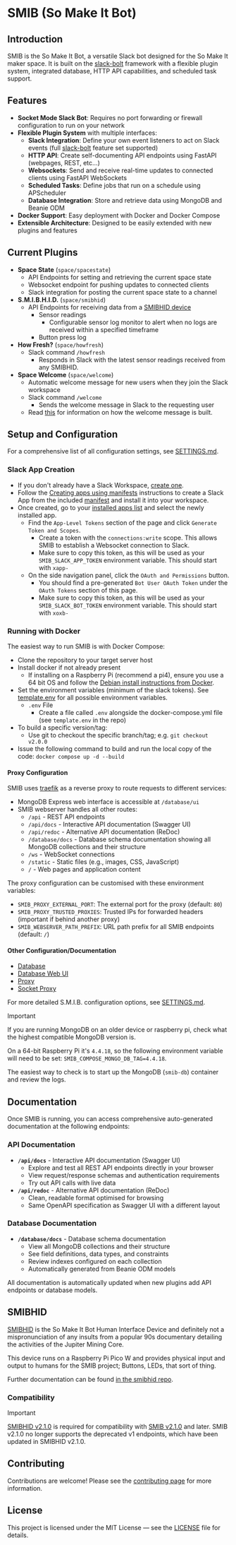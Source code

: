 # SMIB (So Make It Bot)

## Introduction
SMIB is the So Make It Bot, a versatile Slack bot designed for the So Make It maker space. It is built on the [slack-bolt](https://github.com/slackapi/bolt-python) framework with a flexible plugin system, integrated database, HTTP API capabilities, and scheduled task support.

## Features
- **Socket Mode Slack Bot**: Requires no port forwarding or firewall configuration to run on your network
- **Flexible Plugin System** with multiple interfaces:
  - **Slack Integration**: Define your own event listeners to act on Slack events (full [slack-bolt](https://github.com/slackapi/bolt-python) feature set supported)
  - **HTTP API**: Create self-documenting API endpoints using FastAPI (webpages, REST, etc...)
  - **Websockets**: Send and receive real-time updates to connected clients using FastAPI WebSockets
  - **Scheduled Tasks**: Define jobs that run on a schedule using APScheduler
  - **Database Integration**: Store and retrieve data using MongoDB and Beanie ODM
- **Docker Support**: Easy deployment with Docker and Docker Compose
- **Extensible Architecture**: Designed to be easily extended with new plugins and features

## Current Plugins
- **Space State** (`space/spacestate`)
  - API Endpoints for setting and retrieving the current space state
  - Websocket endpoint for pushing updates to connected clients
  - Slack integration for posting the current space state to a channel
- **S.M.I.B.H.I.D.** (`space/smibhid`)
  - API Endpoints for receiving data from a [SMIBHID device](https://github.com/somakeit/smibhid)
    - Sensor readings
      - Configurable sensor log monitor to alert when no logs are received within a specified timeframe
    - Button press log
- **How Fresh?** (`space/howfresh`)
  - Slack command `/howfresh`
    - Responds in Slack with the latest sensor readings received from any SMIBHID.
- **Space Welcome** (`space/welcome`)
  - Automatic welcome message for new users when they join the Slack workspace
  - Slack command `/welcome`
    - Sends the welcome message in Slack to the requesting user
  - Read [this](src/plugins/space/welcome/README.md) for information on how the welcome message is built.

## Setup and Configuration

For a comprehensive list of all configuration settings, see [SETTINGS.md](SETTINGS.md).

### Slack App Creation
- If you don't already have a Slack Workspace, [create one](https://slack.com/get-started?entry_point=help_center#/createnew).
- Follow the [Creating apps using manifests](https://api.slack.com/reference/manifests#creating_apps) instructions to create a Slack App from the included [manifest](slack-manifest.yaml) and install it into your workspace.
- Once created, go to your [installed apps list](https://api.slack.com/apps) and select the newly installed app.
  - Find the `App-Level Tokens` section of the page and click `Generate Token and Scopes`.
    - Create a token with the `connections:write` scope. This allows SMIB to establish a Websocket connection to Slack.
    - Make sure to copy this token, as this will be used as your `SMIB_SLACK_APP_TOKEN` environment variable. This should start with `xapp-`
  - On the side navigation panel, click the `OAuth and Permissions` button.
    - You should find a pre-generated `Bot User OAuth Token` under the `OAuth Tokens` section of this page.
    - Make sure to copy this token, as this will be used as your `SMIB_SLACK_BOT_TOKEN` environment variable. This should start with `xoxb-`

### Running with Docker
The easiest way to run SMIB is with Docker Compose:

- Clone the repository to your target server host
- Install docker if not already present
  - If installing on a Raspberry Pi (recommend a pi4), ensure you use a 64 bit OS and follow the [Debian install instructions from Docker](https://docs.docker.com/engine/install/debian/).
- Set the environment variables (minimum of the slack tokens). See [template.env](template.env) for all possible environment variables.
  - `.env` File
    - Create a file called `.env` alongside the docker-compose.yml file (see `template.env` in the repo)
- To build a specific version/tag:
  - Use git to checkout the specific branch/tag; e.g. `git checkout v2.0.0`
- Issue the following command to build and run the local copy of the code: `docker compose up -d --build`

#### Proxy Configuration
SMIB uses [traefik](https://github.com/traefik/traefik) as a reverse proxy to route requests to different services:
- MongoDB Express web interface is accessible at `/database/ui`
- SMIB webserver handles all other routes:
    - `/api` - REST API endpoints
    - `/api/docs` - Interactive API documentation (Swagger UI)
    - `/api/redoc` - Alternative API documentation (ReDoc)
    - `/database/docs` - Database schema documentation showing all MongoDB collections and their structure
    - `/ws` - WebSocket connections
    - `/static` - Static files (e.g., images, CSS, JavaScript)
    - `/` - Web pages and application content

The proxy configuration can be customised with these environment variables:
- `SMIB_PROXY_EXTERNAL_PORT`: The external port for the proxy (default: `80`)
- `SMIB_PROXY_TRUSTED_PROXIES`: Trusted IPs for forwarded headers (important if behind another proxy)
- `SMIB_WEBSERVER_PATH_PREFIX`: URL path prefix for all SMIB endpoints (default: `/`)

#### Other Configuration/Documentation
- [Database](https://hub.docker.com/_/mongo)
- [Database Web UI](https://github.com/mongo-express/mongo-express)
- [Proxy](https://doc.traefik.io/traefik/)
- [Socket Proxy](https://github.com/Tecnativa/docker-socket-proxy)

For more detailed S.M.I.B. configuration options, see [SETTINGS.md](SETTINGS.md).

> [!IMPORTANT]
> If you are running MongoDB on an older device or raspberry pi, check what the highest compatible MongoDB version is.
> 
> On a 64-bit Raspberry Pi it's `4.4.18`, so the following environment variable will need to be set: `SMIB_COMPOSE_MONGO_DB_TAG=4.4.18`.
> 
> The easiest way to check is to start up the MongoDB (`smib-db`) container and review the logs.

## Documentation

Once SMIB is running, you can access comprehensive auto-generated documentation at the following endpoints:

### API Documentation
- **`/api/docs`** - Interactive API documentation (Swagger UI)
    - Explore and test all REST API endpoints directly in your browser
    - View request/response schemas and authentication requirements
    - Try out API calls with live data
- **`/api/redoc`** - Alternative API documentation (ReDoc)
    - Clean, readable format optimised for browsing
    - Same OpenAPI specification as Swagger UI with a different layout

### Database Documentation
- **`/database/docs`** - Database schema documentation
    - View all MongoDB collections and their structure
    - See field definitions, data types, and constraints
    - Review indexes configured on each collection
    - Automatically generated from Beanie ODM models

All documentation is automatically updated when new plugins add API endpoints or database models.


## SMIBHID
[SMIBHID](https://github.com/somakeit/smibhid/) is the So Make It Bot Human Interface Device and definitely not a mispronunciation of any insults from a popular 90s documentary detailing the activities of the Jupiter Mining Core.

This device runs on a Raspberry Pi Pico W and provides physical input and output to humans for the SMIB project; Buttons, LEDs, that sort of thing.

Further documentation can be found [in the smibhid repo](https://github.com/somakeit/smibhid/).
### Compatibility
> [!IMPORTANT]
> [SMIBHID v2.1.0](https://github.com/somakeit/smibhid/releases/tag/v2.1.0) is required for compatibility with [SMIB v2.1.0](https://github.com/somakeit/smib/releases/tag/v2.1.0) and later. SMIB v2.1.0 no longer supports the deprecated v1 endpoints, which have been updated in SMIBHID v2.1.0.

## Contributing
Contributions are welcome! Please see the [contributing page](https://github.com/somakeit/smib/contribute) for more information.

## License
This project is licensed under the MIT License — see the [LICENSE](LICENSE) file for details.
